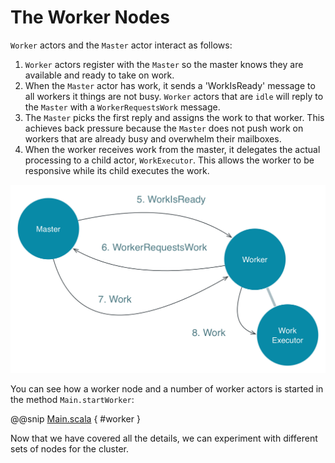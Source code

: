 # The Worker Nodes

`Worker` actors and the `Master` actor interact as follows:

1. `Worker` actors register with the `Master` so the master knows they are available and ready to take on work.
1. When the `Master` actor has work, it sends a 'WorkIsReady' message to all workers it things are not busy.
`Worker` actors that are `idle` will reply to the `Master` with a `WorkerRequestsWork` message.
1. The `Master` picks the first reply and assigns the work to that worker. This achieves back pressure because the `Master` does not push work on workers that are already busy and overwhelm their mailboxes.
1. When the worker receives work from the master, it delegates the actual processing to a child actor, `WorkExecutor`. This allows the worker to be responsive while its child executes the work.

![Master to Worker Message Flow](images/master-worker-message-flow.png)

You can see how a worker node and a number of worker actors is started in the method `Main.startWorker`:

@@snip [Main.scala]($g8src$/scala/worker/Main.scala) { #worker }

Now that we have covered all the details, we can experiment with different sets of nodes for the cluster.